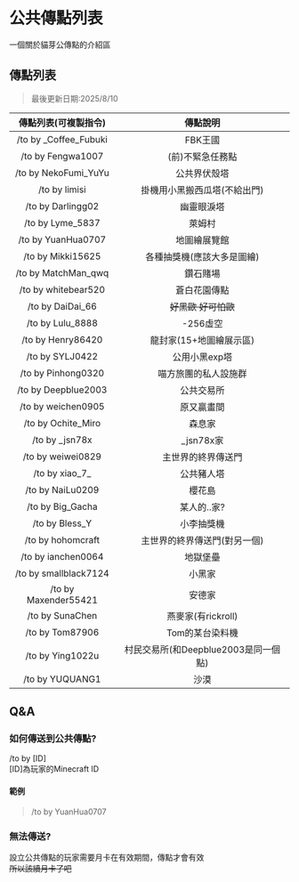 # 公共傳點列表

一個關於貓芽公傳點的介紹區

## 傳點列表

> 最後更新日期:2025/8/10

|傳點列表(可複製指令)|傳點說明|
|:---:|:---:|
|/to by _Coffee_Fubuki|FBK王國|
|/to by Fengwa1007|(前)不緊急任務點|
|/to by NekoFumi_YuYu|公共界伏殼塔|
|/to by limisi|掛機用小黑搬西瓜塔(不給出門)|
|/to by Darlingg02|幽靈眼淚塔|
|/to by Lyme_5837|萊姆村|
|/to by YuanHua0707|地圖繪展覽館|
|/to by Mikki15625|各種抽獎機(應該大多是圖繪)|
|/to by MatchMan_qwq|鑽石賭場|
|/to by whitebear520|蒼白花園傳點|
|/to by DaiDai_66|~~好黑歐 好可怕歐~~|
|/to by Lulu_8888|-256虛空|
|/to by Henry86420|龍封家(15+地圖繪展示區)|
|/to by SYLJ0422|公用小黑exp塔|
|/to by Pinhong0320|喵方旅團的私人設施群|
|/to by Deepblue2003|公共交易所|
|/to by weichen0905|原又贏畫間|
|/to by Ochite_Miro|森息家|
|/to by _jsn78x|_jsn78x家|
|/to by weiwei0829|主世界的終界傳送門|
|/to by xiao\_7_|公共豬人塔|
|/to by NaiLu0209|櫻花島|
|/to by Big_Gacha|某人的..家?|
|/to by Bless_Y|小李抽獎機|
|/to by hohomcraft|主世界的終界傳送門(對另一個)|
|/to by ianchen0064|地獄堡壘|
|/to by smallblack7124|小黑家|
|/to by Maxender55421|安德家|
|/to by SunaChen|燕麥家(有rickroll)|
|/to by Tom87906|Tom的某台染料機|
|/to by Ying1022u|村民交易所(和Deepblue2003是同一個點)|
|/to by YUQUANG1|沙漠|

## Q&A

### 如何傳送到公共傳點?

/to by [ID]  
[ID]為玩家的Minecraft ID  

#### 範例

> /to by YuanHua0707

### 無法傳送?

設立公共傳點的玩家需要月卡在有效期間，傳點才會有效  
~~所以該續月卡了吧~~
